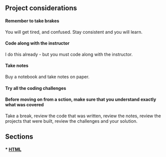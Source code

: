 ## Project considerations

#### Remember to take brakes

You will get tired, and confused. Stay consistent and you will learn.

#### Code along with the instructor

I do this already - but you must code along with the instructor.

#### Take notes

Buy a notebook and take notes on paper.

#### Try all the coding challenges

#### Before moving on from a sction, make sure that you understand exactly what was covered

Take a break, review the code that was written, review the notes, review the projects that were built, review the challenges and your solution.

## Sections

#### \* [HTML](./HTML.md)
